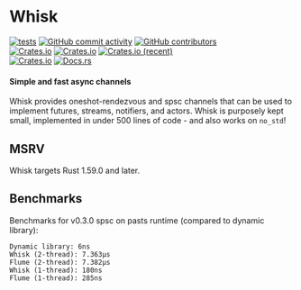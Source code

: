 # Whisk
[![tests](https://github.com/ardaku/whisk/actions/workflows/ci.yml/badge.svg)](https://github.com/ardaku/whisk/actions/workflows/ci.yml)
[![GitHub commit activity](https://img.shields.io/github/commit-activity/y/ardaku/whisk)](https://github.com/ardaku/whisk/)
[![GitHub contributors](https://img.shields.io/github/contributors/ardaku/whisk)](https://github.com/ardaku/whisk/graphs/contributors)  
[![Crates.io](https://img.shields.io/crates/v/whisk)](https://crates.io/crates/whisk)
[![Crates.io](https://img.shields.io/crates/d/whisk)](https://crates.io/crates/whisk)
[![Crates.io (recent)](https://img.shields.io/crates/dr/whisk)](https://crates.io/crates/whisk)  
[![Crates.io](https://img.shields.io/crates/l/whisk)](https://github.com/ardaku/whisk/search?l=Text&q=license)
[![Docs.rs](https://docs.rs/whisk/badge.svg)](https://docs.rs/whisk/)

#### Simple and fast async channels
Whisk provides oneshot-rendezvous and spsc channels that can be used to
implement futures, streams, notifiers, and actors.  Whisk is purposely kept
small, implemented in under 500 lines of code - and also works on `no_std`!

## MSRV
Whisk targets Rust 1.59.0 and later.

## Benchmarks
Benchmarks for v0.3.0 spsc on pasts runtime (compared to dynamic library):

```
Dynamic library: 6ns
Whisk (2-thread): 7.363µs
Flume (2-thread): 7.382µs
Whisk (1-thread): 180ns
Flume (1-thread): 285ns
```

